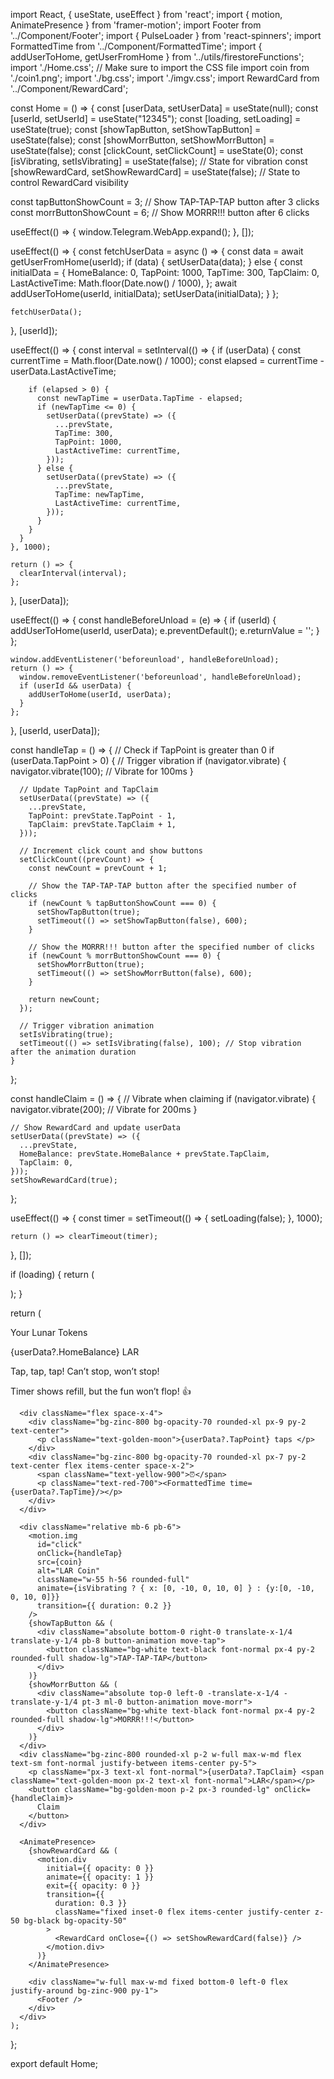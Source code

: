 import React, { useState, useEffect } from 'react';
import { motion, AnimatePresence } from 'framer-motion';
import Footer from '../Component/Footer';
import { PulseLoader } from 'react-spinners';
import FormattedTime from '../Component/FormattedTime';
import { addUserToHome, getUserFromHome } from '../utils/firestoreFunctions';
import './Home.css'; // Make sure to import the CSS file
import coin from './coin1.png';
import './bg.css';
import './imgv.css';
import RewardCard from '../Component/RewardCard';

const Home = () => {
  const [userData, setUserData] = useState(null);
  const [userId, setUserId] = useState("12345");
  const [loading, setLoading] = useState(true);
  const [showTapButton, setShowTapButton] = useState(false);
  const [showMorrButton, setShowMorrButton] = useState(false);
  const [clickCount, setClickCount] = useState(0);
  const [isVibrating, setIsVibrating] = useState(false); // State for vibration
  const [showRewardCard, setShowRewardCard] = useState(false); // State to control RewardCard visibility

  const tapButtonShowCount = 3; // Show TAP-TAP-TAP button after 3 clicks
  const morrButtonShowCount = 6; // Show MORRR!!! button after 6 clicks

  useEffect(() => {
    window.Telegram.WebApp.expand();
  }, []);

  useEffect(() => {
    const fetchUserData = async () => {
      const data = await getUserFromHome(userId);
      if (data) {
        setUserData(data);
      } else {
        const initialData = {
          HomeBalance: 0,
          TapPoint: 1000,
          TapTime: 300,
          TapClaim: 0,
          LastActiveTime: Math.floor(Date.now() / 1000),
        };
        await addUserToHome(userId, initialData);
        setUserData(initialData);
      }
    };

    fetchUserData();
  }, [userId]);

  useEffect(() => {
    const interval = setInterval(() => {
      if (userData) {
        const currentTime = Math.floor(Date.now() / 1000);
        const elapsed = currentTime - userData.LastActiveTime;

        if (elapsed > 0) {
          const newTapTime = userData.TapTime - elapsed;
          if (newTapTime <= 0) {
            setUserData((prevState) => ({
              ...prevState,
              TapTime: 300,
              TapPoint: 1000,
              LastActiveTime: currentTime,
            }));
          } else {
            setUserData((prevState) => ({
              ...prevState,
              TapTime: newTapTime,
              LastActiveTime: currentTime,
            }));
          }
        }
      }
    }, 1000);

    return () => {
      clearInterval(interval);
    };
  }, [userData]);

  useEffect(() => {
    const handleBeforeUnload = (e) => {
      if (userId) {
        addUserToHome(userId, userData);
        e.preventDefault();
        e.returnValue = '';
      }
    };

    window.addEventListener('beforeunload', handleBeforeUnload);
    return () => {
      window.removeEventListener('beforeunload', handleBeforeUnload);
      if (userId && userData) {
        addUserToHome(userId, userData);
      }
    };
  }, [userId, userData]);

  const handleTap = () => {
    // Check if TapPoint is greater than 0
    if (userData.TapPoint > 0) {
      // Trigger vibration
      if (navigator.vibrate) {
        navigator.vibrate(100); // Vibrate for 100ms
      }
  
      // Update TapPoint and TapClaim
      setUserData((prevState) => ({
        ...prevState,
        TapPoint: prevState.TapPoint - 1,
        TapClaim: prevState.TapClaim + 1,
      }));
  
      // Increment click count and show buttons
      setClickCount((prevCount) => {
        const newCount = prevCount + 1;
  
        // Show the TAP-TAP-TAP button after the specified number of clicks
        if (newCount % tapButtonShowCount === 0) {
          setShowTapButton(true);
          setTimeout(() => setShowTapButton(false), 600);
        }
  
        // Show the MORRR!!! button after the specified number of clicks
        if (newCount % morrButtonShowCount === 0) {
          setShowMorrButton(true);
          setTimeout(() => setShowMorrButton(false), 600);
        }
  
        return newCount;
      });

      // Trigger vibration animation
      setIsVibrating(true);
      setTimeout(() => setIsVibrating(false), 100); // Stop vibration after the animation duration
    }
  };

  const handleClaim = () => {
    // Vibrate when claiming
    if (navigator.vibrate) {
      navigator.vibrate(200); // Vibrate for 200ms
    }

    // Show RewardCard and update userData
    setUserData((prevState) => ({
      ...prevState,
      HomeBalance: prevState.HomeBalance + prevState.TapClaim,
      TapClaim: 0,
    }));
    setShowRewardCard(true);
  };

  useEffect(() => {
    const timer = setTimeout(() => {
      setLoading(false);
    }, 1000);

    return () => clearTimeout(timer);
  }, []);

  if (loading) {
    return (
      <div className="min-h-screen flex items-center justify-center">
        <PulseLoader margin={9} />
      </div>
    );
  }

  return (
    <div className="bg-cover bg-gradient-to-b from-black to-zinc-900 min-h-screen text-white flex flex-col items-center p-4 space-y-4">
      <div className="bg-zinc-800 rounded-lg p-4 w-full max-w-md text-center">
        <p className="text-zinc-500">Your Lunar Tokens</p>
        <p className="text-4xl font-normal">{userData?.HomeBalance} <span className="text-golden-moon">LAR</span></p>
      </div>
      <div className="text-center">
        <p>Tap, tap, tap! Can’t stop, won’t stop!</p>
        <p>Timer shows refill, but the fun won’t flop! <span role="img" aria-label="thumbs up">👍</span></p>
      </div>

      <div className="flex space-x-4">
        <div className="bg-zinc-800 bg-opacity-70 rounded-xl px-9 py-2 text-center">
          <p className="text-golden-moon">{userData?.TapPoint} taps </p>
        </div>
        <div className="bg-zinc-800 bg-opacity-70 rounded-xl px-7 py-2 text-center flex items-center space-x-2">
          <span className="text-yellow-900">⏰</span>
          <p className="text-red-700"><FormattedTime time={userData?.TapTime}/></p>
        </div>
      </div>

      <div className="relative mb-6 pb-6">
        <motion.img
          id="click"
          onClick={handleTap}
          src={coin}
          alt="LAR Coin"
          className="w-55 h-56 rounded-full"
          animate={isVibrating ? { x: [0, -10, 0, 10, 0] } : {y:[0, -10, 0, 10, 0]}}
          transition={{ duration: 0.2 }}
        />
        {showTapButton && (
          <div className="absolute bottom-0 right-0 translate-x-1/4 translate-y-1/4 pb-8 button-animation move-tap">
            <button className="bg-white text-black font-normal px-4 py-2 rounded-full shadow-lg">TAP-TAP-TAP</button>
          </div>
        )}
        {showMorrButton && (
          <div className="absolute top-0 left-0 -translate-x-1/4 -translate-y-1/4 pt-3 ml-0 button-animation move-morr">
            <button className="bg-white text-black font-normal px-4 py-2 rounded-full shadow-lg">MORRR!!!</button>
          </div>
        )}
      </div>
      <div className="bg-zinc-800 rounded-xl p-2 w-full max-w-md flex text-sm font-normal justify-between items-center py-5">
        <p className="px-3 text-xl font-normal">{userData?.TapClaim} <span className="text-golden-moon px-2 text-xl font-normal">LAR</span></p>
        <button className="bg-golden-moon p-2 px-3 rounded-lg" onClick={handleClaim}>
          Claim
        </button>
      </div>

      <AnimatePresence>
        {showRewardCard && (
          <motion.div
            initial={{ opacity: 0 }}
            animate={{ opacity: 1 }}
            exit={{ opacity: 0 }}
            transition={{
              duration: 0.3 }}
              className="fixed inset-0 flex items-center justify-center z-50 bg-black bg-opacity-50"
            >
              <RewardCard onClose={() => setShowRewardCard(false)} />
            </motion.div>
          )}
        </AnimatePresence>
  
        <div className="w-full max-w-md fixed bottom-0 left-0 flex justify-around bg-zinc-900 py-1">
          <Footer />
        </div>
      </div>
    );
  };
  
  export default Home;
  